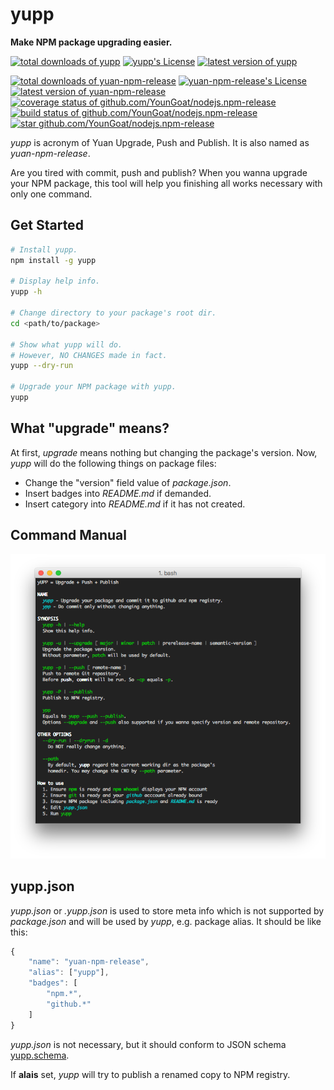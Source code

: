 #	yupp
__Make NPM package upgrading easier.__

[![total downloads of yupp](https://img.shields.io/npm/dt/yupp.svg)](https://www.npmjs.com/package/yupp)
[![yupp's License](https://img.shields.io/npm/l/yupp.svg)](https://www.npmjs.com/package/yupp)
[![latest version of yupp](https://img.shields.io/npm/v/yupp.svg)](https://www.npmjs.com/package/yupp)

[![total downloads of yuan-npm-release](https://img.shields.io/npm/dt/yuan-npm-release.svg)](https://www.npmjs.com/package/yuan-npm-release)
[![yuan-npm-release's License](https://img.shields.io/npm/l/yuan-npm-release.svg)](https://www.npmjs.com/package/yuan-npm-release)
[![latest version of yuan-npm-release](https://img.shields.io/npm/v/yuan-npm-release.svg)](https://www.npmjs.com/package/yuan-npm-release)
[![coverage status of github.com/YounGoat/nodejs.npm-release](https://coveralls.io/repos/github/YounGoat/nodejs.npm-release/badge.svg?branch=master)](https://coveralls.io/github/YounGoat/nodejs.npm-release2?branch=master)
[![build status of github.com/YounGoat/nodejs.npm-release](https://travis-ci.org/YounGoat/nodejs.npm-release.svg?branch=master)](https://travis-ci.org/YounGoat/nodejs.npm-release)
[![star github.com/YounGoat/nodejs.npm-release](https://img.shields.io/github/stars/YounGoat/nodejs.npm-release.svg?style=social&label=Star)](https://github.com/YounGoat/nodejs.npm-release/stargazers)

*yupp* is acronym of Yuan Upgrade, Push and Publish. It is also named as *yuan-npm-release*.

Are you tired with commit, push and publish? When you wanna upgrade your NPM package, this tool will help you finishing all works necessary with only one command.

##	Get Started

```bash
# Install yupp.
npm install -g yupp

# Display help info.
yupp -h

# Change directory to your package's root dir.
cd <path/to/package>

# Show what yupp will do.
# However, NO CHANGES made in fact.
yupp --dry-run

# Upgrade your NPM package with yupp.
yupp
```

##	What "upgrade" means?

At first, _upgrade_ means nothing but changing the package's version. Now, *yupp* will do the following things on package files:

*	Change the "version" field value of _package.json_.
*	Insert badges into _README.md_ if demanded.
*	Insert category into _README.md_ if it has not created.

##	Command Manual

![yupp -h](./doc/help.png)

##	yupp.json

*yupp.json* or *.yupp.json* is used to store meta info which is not supported by *package.json* and will be used by *yupp*, e.g. package alias. It should be like this:
```javascript
{
	"name": "yuan-npm-release",
	"alias": ["yupp"],
	"badges": [
		"npm.*",
		"github.*"
	]
}
```

*yupp.json* is not necessary, but it should conform to JSON schema [yupp.schema](./yupp.schema.json).

If __alais__ set, *yupp* will try to publish a renamed copy to NPM registry.
